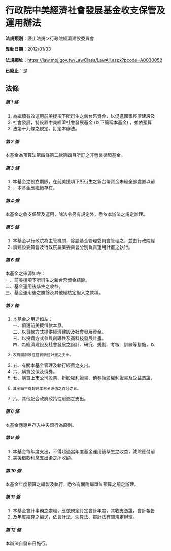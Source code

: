 # 行政院中美經濟社會發展基金收支保管及運用辦法

**法規類別**：廢止法規＞行政院經濟建設委員會

**異動日期**：2012/01/03  

**法規網址**：https://law.moj.gov.tw/LawClass/LawAll.aspx?pcode=A0030052

**已廢止**：是



## 法條
##### 第 1 條
1. 為繼續有效運用前美援項下所衍生之新台幣資金，以促進國家經濟建設及
1. 社會發展，特設置中美經濟社會發展基金 (以下簡稱本基金) ，並依預算
1. 法第十九條之規定，訂定本辦法。

##### 第 2 條
本基金為預算法第四條第二款第四目所訂之非營業循環基金。

##### 第 3 條
1. 本基金之設立期限，在前美援項下所衍生之新台幣資金未經全部處置以前
1. ，本基金應繼續存在。

##### 第 4 條
本基金之收支保管及運用，除法令另有規定外，悉依本辦法之規定辦理。

##### 第 5 條
1. 本基金以行政院為主管機關，除設基金管理委員會管理之，並由行政院經
1. 濟建設委員會及行政院農業委員會分別負責運用計畫之執行。

##### 第 6 條
本基金之來源如左：  
一、前美援項下所衍生之新台幣資金結餘。  
二、基金運用後孳生之收益。  
三、基金運用後之賸餘及其他經核定撥入之款項。

##### 第 7 條
1. 本基金之用途如左：  
一、償還前美援借款本息。  
二、以貸款方式提供經濟建設及社會發展資金。  
三、以投資方式參與創導性及高科技發展計畫。  
四、為經濟建設及社會發展之設計、研究、規劃、考核、訓練等措施，以
1.     及有關創設性暨實驗性計畫之支出。
1. 五、有關本基金管理及執行經費之支出。
1. 六、購買公債及債券。
1. 七、購買上市公司股票、新股權利證書、債券換股權利證書及受益憑證，
1.     其金額不得超過本基金淨值之百分之五。
1. 八、其他配合政府政策性用途之支出。

##### 第 8 條
本基金應專戶存入中央銀行為原則。

##### 第 9 條
1. 本基金每年度支出，不得超過當年度基金運用後孳生之收益，減除應付前
1. 美援借款利息支出後之淨收額。

##### 第 10 條
本基金年度預算之編製及執行，悉依有關附屬單位預算之規定辦理。

##### 第 11 條
1. 本基金會計事務之處理，應依規定訂定會計年度，其收支憑證，會計報告
1. 及年度結算之編送，依會計法、決算法、審計法有關規定辦理。

##### 第 12 條
本辦法自發布日施行。


